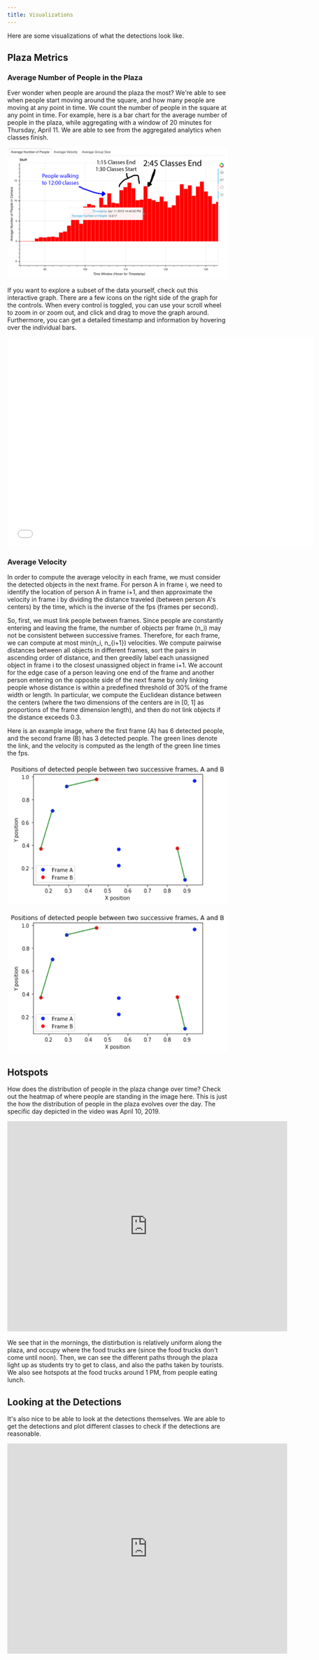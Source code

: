 ```yaml
---
title: Visualizations
---
```

Here are some visualizations of what the detections look like.

## Plaza Metrics

### Average Number of People in the Plaza

Ever wonder when people are around the plaza the most?
We're able to see when people start moving around the square, and how many
people are moving at any point in time.
We count the number of people in the square at any point in time.
For example, here is a bar chart for the average number of people in the plaza,
while aggregating with a window of 20 minutes for Thursday, April 11.
We are able to see from the aggregated analytics when classes finish.

![classtimesthursday](images/classtimesthursday.png)

If you want to explore a subset of the data yourself,
check out this interactive graph.
There are a few icons on the right side of the graph for the controls.
When every control is toggled, you can use your scroll wheel to zoom in
or zoom out, and click and drag to move the graph around.
Furthermore, you can get a detailed timestamp and information by hovering
over the individual bars.

<iframe src="interactive_analytics_graph.html"
        sandbox="allow-same-origin allow-scripts"
        width="700"
        height="480"
        scrolling="no"
        seamless="seamless"
        frameborder="0" style="display: block; margin-left: auto; margin-right: auto; width: 500">
</iframe>

### Average Velocity

In order to compute the average velocity in each frame, we must consider the detected objects in the next frame. For person A in frame i, we need to identify the location of person A in frame i+1, and then approximate the velocity in frame i by dividing the distance traveled (between person A's centers) by the time, which is the inverse of the fps (frames per second).

So, first, we must link people between frames. Since people are constantly entering and leaving the frame, the number of objects per frame (n_i) may not be consistent between successive frames. Therefore, for each frame, we can compute at most min(n_i, n_{i+1}) velocities. We compute pairwise distances between all objects in different frames, sort the pairs in ascending order of distance, and then greedily label each unassigned object in frame i to the closest unassigned object in frame i+1. We account for the edge case of a person leaving one end of the frame and another person entering on the opposite side of the next frame by only linking people whose distance is within a predefined threshold of 30% of the frame width or length. In particular, we compute the Euclidean distance between the centers (where the two dimensions of the centers are in [0, 1] as proportions of the frame dimension length), and then do not link objects if the distance exceeds 0.3.

Here is an example image, where the first frame (A) has 6 detected people, and the second frame (B) has 3 detected people. The green lines denote the link, and the velocity is computed as the length of the green line times the fps.

![linking](images/linking.png)
<p align="center"> 

<img src="images/linking.png">
</p>


## Hotspots

How does the distribution of people in the plaza change over time?
Check out the heatmap of where people are standing in the image here.
This is just the how the distribution of people in the plaza evolves
over the day.
The specific day depicted in the video was April 10, 2019.

<iframe width="640" height="480" src="https://www.youtube.com/embed/JhHHnR9V0NI" frameborder="0" allow="accelerometer; autoplay; encrypted-media; gyroscope; picture-in-picture" allowfullscreen class="youtube"></iframe>

We see that in the mornings, the distirbution is relatively uniform along
the plaza, and occupy where the food trucks are (since the food trucks
don't come until noon).
Then, we can see the different paths through the plaza light up as
students try to get to class, and also the paths taken by tourists.
We also see hotspots at the food trucks around 1 PM, from people eating
lunch.

## Looking at the Detections

It's also nice to be able to look at the detections themselves.
We are able to get the detections and plot different classes to check if the
detections are reasonable.

<iframe width="640" height="480" src="https://www.youtube.com/embed/eN9tTVJ9J2c" frameborder="0" allow="accelerometer; autoplay; encrypted-media; gyroscope; picture-in-picture" allowfullscreen class="youtube"></iframe>
